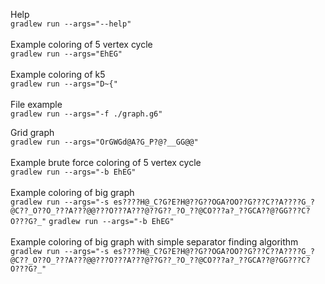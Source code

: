 Help
\
`gradlew run --args="--help"`
\
\
Example coloring of 5 vertex cycle\
`gradlew run --args="EhEG"`
\
\
Example coloring of k5\
`gradlew run --args="D~{"`
\
\
File example\
`gradlew run --args="-f ./graph.g6"`

Grid graph\
`gradlew run --args="OrGWGd@A?G_P?@?__GG@@"`
\
\
Example brute force coloring of 5 vertex cycle\
`gradlew run --args="-b EhEG"`
\
\
Example coloring of big graph\
`gradlew run --args="-s es????H@_C?G?E?H@??G??OGA?OO??G???C??A????G_?@C??_O??O_???A???@@???O???A???@??G??_?O_??@CO???a?_??GCA??@?GG???C?O???G?_"`
`gradlew run --args="-b EhEG"`
\
\
Example coloring of big graph with simple separator finding algorithm\
`gradlew run --args="-s es????H@_C?G?E?H@??G??OGA?OO??G???C??A????G_?@C??_O??O_???A???@@???O???A???@??G??_?O_??@CO???a?_??GCA??@?GG???C?O???G?_"`
